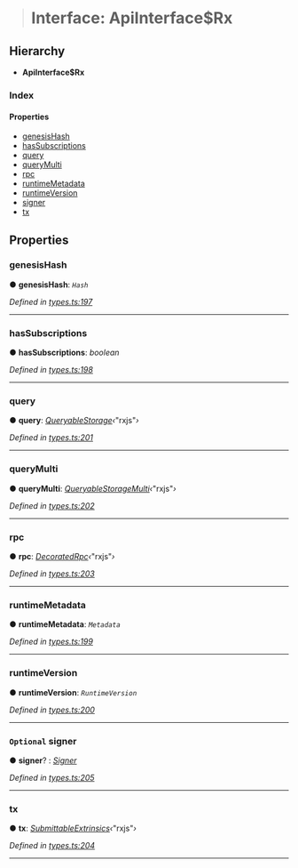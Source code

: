 > # Interface: ApiInterface$Rx

## Hierarchy

* **ApiInterface$Rx**

### Index

#### Properties

* [genesisHash](_types_.apiinterface_rx.md#genesishash)
* [hasSubscriptions](_types_.apiinterface_rx.md#hassubscriptions)
* [query](_types_.apiinterface_rx.md#query)
* [queryMulti](_types_.apiinterface_rx.md#querymulti)
* [rpc](_types_.apiinterface_rx.md#rpc)
* [runtimeMetadata](_types_.apiinterface_rx.md#runtimemetadata)
* [runtimeVersion](_types_.apiinterface_rx.md#runtimeversion)
* [signer](_types_.apiinterface_rx.md#optional-signer)
* [tx](_types_.apiinterface_rx.md#tx)

## Properties

###  genesisHash

● **genesisHash**: *`Hash`*

*Defined in [types.ts:197](https://github.com/polkadot-js/api/blob/d027eb0/packages/api/src/types.ts#L197)*

___

###  hasSubscriptions

● **hasSubscriptions**: *boolean*

*Defined in [types.ts:198](https://github.com/polkadot-js/api/blob/d027eb0/packages/api/src/types.ts#L198)*

___

###  query

● **query**: *[QueryableStorage](_types_.queryablestorage.md)‹*"rxjs"*›*

*Defined in [types.ts:201](https://github.com/polkadot-js/api/blob/d027eb0/packages/api/src/types.ts#L201)*

___

###  queryMulti

● **queryMulti**: *[QueryableStorageMulti](../modules/_types_.md#queryablestoragemulti)‹*"rxjs"*›*

*Defined in [types.ts:202](https://github.com/polkadot-js/api/blob/d027eb0/packages/api/src/types.ts#L202)*

___

###  rpc

● **rpc**: *[DecoratedRpc](_types_.decoratedrpc.md)‹*"rxjs"*›*

*Defined in [types.ts:203](https://github.com/polkadot-js/api/blob/d027eb0/packages/api/src/types.ts#L203)*

___

###  runtimeMetadata

● **runtimeMetadata**: *`Metadata`*

*Defined in [types.ts:199](https://github.com/polkadot-js/api/blob/d027eb0/packages/api/src/types.ts#L199)*

___

###  runtimeVersion

● **runtimeVersion**: *`RuntimeVersion`*

*Defined in [types.ts:200](https://github.com/polkadot-js/api/blob/d027eb0/packages/api/src/types.ts#L200)*

___

### `Optional` signer

● **signer**? : *[Signer](_types_.signer.md)*

*Defined in [types.ts:205](https://github.com/polkadot-js/api/blob/d027eb0/packages/api/src/types.ts#L205)*

___

###  tx

● **tx**: *[SubmittableExtrinsics](_types_.submittableextrinsics.md)‹*"rxjs"*›*

*Defined in [types.ts:204](https://github.com/polkadot-js/api/blob/d027eb0/packages/api/src/types.ts#L204)*

___